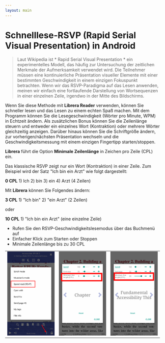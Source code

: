 ```yaml
---
layout: main
---
```



# Schnelllese-RSVP (Rapid Serial Visual Presentation) in Android

> Laut Wikipedia ist * Rapid Serial Visual Presentation * ein experimentelles Modell, das häufig zur Untersuchung der zeitlichen Merkmale der Aufmerksamkeit verwendet wird. Die Teilnehmer müssen eine kontinuierliche Präsentation visueller Elemente mit einer bestimmten Geschwindigkeit in einem einzigen Fokuspunkt betrachten. Wenn wir das RSVP-Paradigma auf das Lesen anwenden, meinen wir einfach eine fortlaufende Darstellung von Wortsequenzen in einer einzelnen Zeile, irgendwo in der Mitte des Bildschirms.

Wenn Sie diese Methode mit **Librera Reader** verwenden, können Sie schneller lesen und das Lesen zu einem echten Spaß machen.
Mit dem Programm können Sie die Lesegeschwindigkeit (Wörter pro Minute, WPM) in Echtzeit ändern. Als zusätzlichen Bonus können Sie die Zeilenlänge steuern und entweder ein einzelnes Wort (Kontraktion) oder mehrere Wörter gleichzeitig anzeigen.
Darüber hinaus können Sie die Schriftgröße ändern, zur vorherigen/nächsten Präsentation wechseln und die Geschwindigkeitsmessung mit einem einzigen Fingertipp starten/stoppen.

**Librera** führt die Option **Minimale Zeilenlänge** in Zeichen pro Zeile (CPL) ein.

Das klassische RSVP zeigt nur ein Wort (Kontraktion) in einer Zeile. Zum Beispiel wird der Satz &quot;Ich bin ein Arzt&quot; wie folgt dargestellt:

**0 CPL** 1) Ich 2) bin 3) ein 4) Arzt (4 Zeilen)

Mit **Librera** können Sie Folgendes ändern:

**3 CPL** 1) &quot;Ich bin&quot; 2) &quot;ein Arzt&quot; (2 Zeilen)

oder

**10 CPL** 1) &quot;Ich bin ein Arzt&quot; (eine einzelne Zeile)

* Rufen Sie den RSVP-Geschwindigkeitslesemodus über das Buchmenü auf
* Einfacher Klick zum Starten oder Stoppen
* Minimale Zeilenlänge bis zu 30 CPL

||||
|-|-|-|
|![](1.png)|![](2.png)|![](3.png)|

